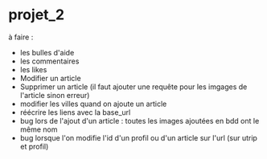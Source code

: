 # projet_2

à faire :

- les bulles d'aide
- les commentaires
- les likes
- Modifier un article
- Supprimer un article (il faut ajouter une requête pour les imgages de l'article sinon erreur)
- modifier les villes quand on ajoute un article 
- réécrire les liens avec la base_url
- bug lors de l'ajout d'un article : toutes les images ajoutées en bdd ont le même nom
- bug lorsque l'on modifie l'id d'un profil ou d'un article sur l'url (sur utrip et profil)